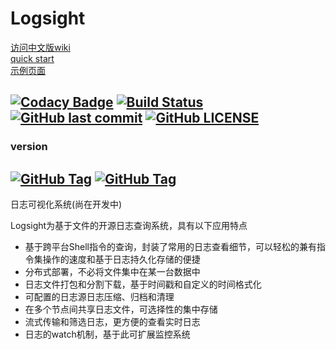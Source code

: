 # Logsight
[访问中文版wiki](https://github.com/fishstormX/logsight/wiki)  
[quick start](https://github.com/fishstormX/logsight/wiki/quick_start)  
[示例页面](http://io.logsight.club:8558)  

[![Codacy Badge](https://api.codacy.com/project/badge/Grade/d7ce82f09f214cdc9a83dbc5764fb1df)](https://www.codacy.com/manual/fishstormX/logsight?utm_source=github.com&amp;utm_medium=referral&amp;utm_content=fishstormX/logsight&amp;utm_campaign=Badge_Grade)
[![Build Status](https://travis-ci.org/fishstormX/logsight.svg?branch=master)](https://travis-ci.org/fishstormX/logsight) 
[![GitHub last commit](https://img.shields.io/github/last-commit/fishstormX/logsight)](https://github.com/fishstormX/logsight/commit) 
[![GitHub LICENSE](https://img.shields.io/github/license/fishstormX/logsight)](https://github.com/fishstormX/logsight/blob/master/LICENSE)
---------
### version 
[![GitHub Tag](https://img.shields.io/github/v/release/fishstormX/logsight)](https://github.com/fishstormX/logsight/releases/tag/1.1.0-RELEASE)
[![GitHub Tag](https://img.shields.io/github/v/release/fishstormX/logsight?color=orange&include_prereleases&label=SNAPSHOT)](https://github.com/fishstormX/logsight/releases/tag/1.1.2-alpha)
---------
日志可视化系统(尚在开发中)  

Logsight为基于文件的开源日志查询系统，具有以下应用特点
*   基于跨平台Shell指令的查询，封装了常用的日志查看细节，可以轻松的兼有指令集操作的速度和基于日志持久化存储的便捷  
*   分布式部署，不必将文件集中在某一台数据中
*   日志文件打包和分割下载，基于时间戳和自定义的时间格式化
*   可配置的日志源日志压缩、归档和清理
*   在多个节点间共享日志文件，可选择性的集中存储
*   流式传输和筛选日志，更方便的查看实时日志
*   日志的watch机制，基于此可扩展监控系统
